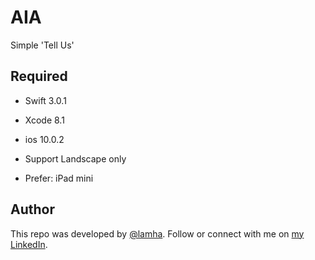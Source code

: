 # AIA

Simple 'Tell Us'

## Required

- Swift 3.0.1

- Xcode 8.1

- ios 10.0.2

- Support Landscape only

- Prefer: iPad mini

## Author

This repo was developed by [@lamha](https://github.com/HaLamUs). 
Follow or connect with me on [my LinkedIn](https://www.linkedin.com/in/lamhacs). 

